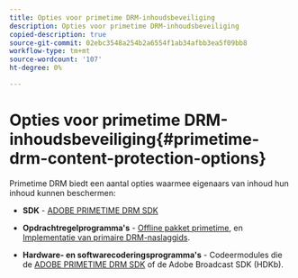```yaml
---
title: Opties voor primetime DRM-inhoudsbeveiliging
description: Opties voor primetime DRM-inhoudsbeveiliging
copied-description: true
source-git-commit: 02ebc3548a254b2a6554f1ab34afbb3ea5f09bb8
workflow-type: tm+mt
source-wordcount: '107'
ht-degree: 0%

---
```


# Opties voor primetime DRM-inhoudsbeveiliging{#primetime-drm-content-protection-options}

Primetime DRM biedt een aantal opties waarmee eigenaars van inhoud hun inhoud kunnen beschermen:

* **SDK** - [ADOBE PRIMETIME DRM SDK](https://helpx.adobe.com/content/dam/help/en/primetime/drm/drm_sdk_overview.pdf)

* **Opdrachtregelprogramma&#39;s** - [Offline pakket primetime](https://helpx.adobe.com/content/dam/help/en/primetime/guides/offline_packager_getting_started.pdf), en [Implementatie van primaire DRM-naslaggids](https://helpx.adobe.com/content/dam/help/en/primetime/drm/drm_reference_implementations.pdf).

* **Hardware- en softwarecoderingsprogramma&#39;s** - Codeermodules die de [ADOBE PRIMETIME DRM SDK](https://helpx.adobe.com/content/dam/help/en/primetime/drm/drm_sdk_overview.pdf) of de Adobe Broadcast SDK (HDKb).
